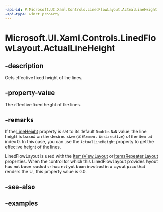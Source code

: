 ```yaml
---
-api-id: P:Microsoft.UI.Xaml.Controls.LinedFlowLayout.ActualLineHeight
-api-type: winrt property
---
```


# Microsoft.UI.Xaml.Controls.LinedFlowLayout.ActualLineHeight

<!--
public double ActualLineHeight { get; }
-->


## -description

Gets effective fixed height of the lines.

## -property-value

The effective fixed height of the lines.

## -remarks

If the [LineHeight](linedflowlayout_lineheight.md) property is set to its default `Double.NaN` value, the line height is based on the desired size (`UIElement.DesiredSize`) of the item at index 0. In this case, you can use the `ActualLineHeight` property to get the effective height of the lines.

 LinedFlowLayout is used with the [ItemsView.Layout](itemsview_layout.md) or [ItemsRepeater.Layout](itemsrepeater_layout.md) properties. When the control for which this LinedFlowLayout provides layout has not been loaded or has not yet been involved in a layout pass that renders the UI, this property value is 0.0.

## -see-also

## -examples


